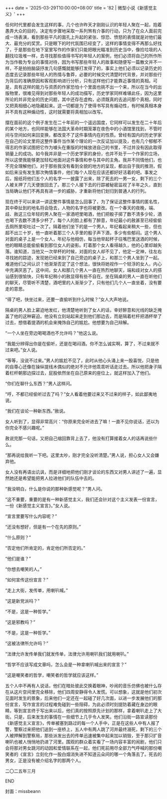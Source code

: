 +++
date = '2025-03-29T10:00:00+08:00'
title = '82 | 微型小说《新感觉主义》'
+++

任何时代里都会发生这样的事，几个也许昨天才刚刚认识的年轻人聚在一起，抱着愚弄大众的目的，决定有步骤地采取一系列煞有介事的行动，只为了在众人面前完成一场表演，看到那些平凡的面孔上升起的紧张、惊恐、愤怒的表情就是对他们最大、最充分的奖赏。只是眼下的时代氛围已经变了，这样的事情变得不再那么好找了，于是那些在地下室里写作的作家们只能把眼光瞄准到历史当中，像捡垃圾的人翻找垃圾堆一样，去寻找那些值得书写的年轻人的案例，他们必须将自己的所作所为当作极为专业的事情对待，因为书写那些年轻人的故事和随便写一篇散文并不一样，不是拍拍脑袋抒发几句感慨就能够打发得了的，事实上他们必须以记录历史的态度去记录那些年轻人的热情与鲁莽，必要的时候交代清楚时代背景，并对那些行为背后的准确原因和客观影响进行分析，只有这样他们才能靠近事情的真相。可是，具有这样的能力与资质的作家恐怕十个里面也挑不出一个来，所以在当今的出版物里，很难见得到对那些年轻人的成功描写，历史学家同样难堪此任，因为这里所论的并非完全的历史问题，其中还存在虚构，必须既真的去追问那个真相，同时又把真相细心地隐藏起来。这一切都是为了使得书写具有煽动性，有时候真相本身并不具有这种煽动性，这时就需要将真相加以改写。

摆在面前的这个例子发生在二十年前的一个遥远国度，它同样可以发生在二十年后的某个地方，也同样能够在法国大革命时期笼罩在夜色中的小酒馆里找到，不管时间与空间如何来回变换，都改变不了这件事情内在的性质。曾经有国内的历史学家在自己的论文里将这整件事件当作某个理论的一次反证加以提及，也有几个郁郁不得志的作家试图把它作为噱头在重版的时候放进自己的书里，不过并没有因此取得销量上的成功。如今我并非是一个历史学家的身份，也并不处于一个作家的立场，所以这使我能够更加轻松地面对这件事情和参与其中的主角。我并不同情他们，也不完全理解他们，对于那些我没有看到全貌的地方的呈现，都出自于我的推测，假如后来没有发生那次殉情事件，他们每个人现在应该还都好好活着的吧。事发之后，报纸将他们五个人的名字一一披露了出来，除了死去的一男一女，剩下的三个人被关押了几天便放回去了。那三个人接下去的行踪被秘密监视了半年之久，直到当局确认他们不再具有进一步的威胁，才重新将他们划归到普通人的行列。

现在终于可以来讲一讲这整件事情是怎么回事了，为了保证这整件事情的匿名性，其中牵扯到的地名将会隐去，人物的名字也将被更改。在一个春天的夜晚，端、歧、赦这三位年轻的男人聚在一家酒吧里喝酒，他们把骰子掷了数不清多少轮，酒也喝下去数不清多少杯了，每个人的脸上都有了醉意，年纪最小的赦甚至已经偷偷去厕所里呕吐过一次了。隔着他们坐下的是一个男人，年纪看起来稍大一些，但也超不出三十岁，他一直听着那三个人手里的骰子声下酒，多少有些郁闷。这个男人对面的桌子上是一个女人，年纪与他相仿，每当他举起杯子往嘴巴里送酒的时候，他的眼睛总能偷偷看到那位女人的姿影。盯着那个女人看得越久，他的心里却越失落。谁知道，当他又一次举杯的时候，对面的女人却不见了，他定一定神，往左右寻找她的踪迹，发现她已经来到了自己旁边的桌子上，和那三个男人坐到了一起。难道他们之间认识？他渐渐否定了这个想法，很快将她视作一个轻浮的女人，内心中充满厌恶了。这中间，女人和那几个男人一直在热烈地聊天，端和歧对女人的搭讪感到很愉快，只有年纪稍小的赦显得有些不自在。坐在隔桌的男人一直在听他们的聊天，尽管听不清楚，酒吧里的人渐渐少了，只有他们几个人一直坐着，没有要走的意思。

“得了吧，快坐过来，还要一直偷听到什么时候？”女人大声地说。

隔桌的男人脸上窘迫地发红，他清楚地听到了女人的话，幸好醉意和光线的缺乏掩盖了他的这种窘迫。他没有立刻站起来走到他们那边去，而是隔着栏杆把酒杯举了过去，想借着提酒的机会来掩饰自己的尴尬。他想要为自己辩解。

“一个人坐在旁边喝喝酒也不允许吗？”他这么说。

“我能分辨得出你是在偷听，还是在喝闷酒。你不怎么诚实啊，算了，不过来就不过来吧。”女人说。

“等等，没说不过来。”男人的尴尬不见了，此时从他心头涌上来一股喜悦，只是他的自尊心还像在操纵提线木偶似的绝对不允许他乖乖听话走过去。所以他把身子隔着栏杆朝那边探过去，屁股依然坐在自己原来的座位上，就这样加入了他们。

“你们在聊什么东西？”男人这样问。

“哼，不都已经偷听过去了吗？”女人看着他要过来又不过来的样子，如此鄙夷地说。

“我们在谈论一种新东西。”赦说。

女人听到了，显得非常高兴：“你原来完全听进去了嘛！一直不见你说话，还以为你完全不感兴趣呢。”

赦说完那一句话，又把自己缩回靠背上去了，他没有打算接着女人的话再说些什么。

“那再说给我听一下吧。这里太吵，刚才完全没听清楚。”男人说，担心女人又会嫌弃他。

女人没有再语出讥讽，而是详细地把他们刚才谈论的东西又对男人讲述了一遍，显然她还是希望能把男人拉进他们的队伍中去的。

“我没明白，什么是你说的那种新感觉呢？”男人问。

“这不重要，重要的是有一种新感觉主义，我们还会针对这个主义发表一份宣言，一份《新感觉主义宣言》。”女人说。

“宣言里要写什么内容呢？”

“还没有想好，但是有一个在先的原则。”

“什么原则？”

“否定他们所肯定的，肯定他们所否定的。”

“他们是谁？”

“你想去嘲笑的人。”

“如何宣传这份宣言？”

“走上大街，发传单，用喇叭喊。”

“这是新党派吗？”

“不是，这是一种哲学。”

“这是邪教吗？”

“不是，这是一种哲学。”

“这被法律所允许吗？”

“法律允许发传单我们就发传单，法律允许用喇叭我们就用喇叭。”

“哲学不应该写成文章吗，怎么会是一种拿喇叭喊出来的宣言？”

“这是嘲笑者的哲学，嘲笑者的哲学就应该这样。”

五个人中不再有人说话，他们在暗处彼此交换着眼神，吵闹的音乐仿佛也被什么存在从这片空间里完全移除，他们四周安静得令人发慌。可以想象，这就是他们初次见面时发生的景象，后来他们一定还在一起碰了好几次面，以进一步发展他们的那份宣言，写作宣言的过程难免碰到一些阻碍，为此必须时刻提防着藏在身边的眼睛，等到宣言终于写出来以后，他们真的按照原先计划的那样，拿着喇叭走上了大街。只是，后来发生的事情在一些细节上几乎令人发笑。他们沿街一路宣读那份《新感觉主义宣言》，传单被塞到路过的每一个人手中，正是在这些人中有人报了警，警察过来把他们追到一座桥上，五人中有两人跳了河并最终溺死，剩下的三个人被押解到警察局，那些派发出去的传单迅速被集中起来加以销毁，至于那只扩音喇叭也被人悄悄地扔进了河里。围观的群众着实看了一场内容丰富的闹剧，他们只会将那对男女跳河的动因和爱情联系在一起，他们死前用尽全部力气呼喊的那份嘲笑者的《宣言》立刻化作一股白烟消失进不知道云朵间的哪一个角落去了。死去的男女，正是没有被介绍名字的那两个人。

二〇二五年三月

END

封面：missbeann



